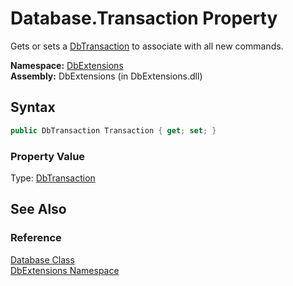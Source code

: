 Database.Transaction Property
=============================
Gets or sets a [DbTransaction][1] to associate with all new commands.

**Namespace:** [DbExtensions][2]  
**Assembly:** DbExtensions (in DbExtensions.dll)

Syntax
------

```csharp
public DbTransaction Transaction { get; set; }
```

### Property Value
Type: [DbTransaction][1]

See Also
--------

### Reference
[Database Class][3]  
[DbExtensions Namespace][2]  

[1]: http://msdn.microsoft.com/en-us/library/xtczstkw
[2]: ../README.md
[3]: README.md